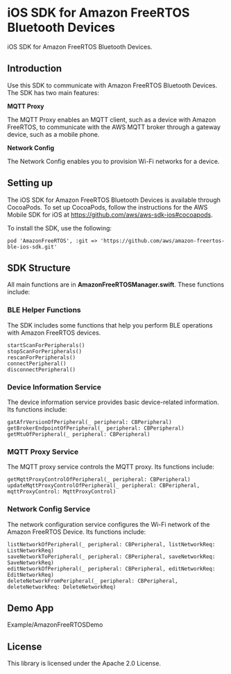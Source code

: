 # iOS SDK for Amazon FreeRTOS Bluetooth Devices

iOS SDK for Amazon FreeRTOS Bluetooth Devices.

## Introduction

Use this SDK to communicate with Amazon FreeRTOS Bluetooth Devices. The SDK has two main features:

**MQTT Proxy**

The MQTT Proxy enables an MQTT client, such as a device with Amazon FreeRTOS, to communicate with the AWS MQTT broker through a gateway device, such as a mobile phone.

**Network Config**

The Network Config enables you to provision Wi-Fi networks for a device.

## Setting up

The iOS SDK for Amazon FreeRTOS Bluetooth Devices is available through CocoaPods. To set up CocoaPods, follow the instructions for the AWS Mobile SDK for iOS at https://github.com/aws/aws-sdk-ios#cocoapods.

To install the SDK, use the following:
```
pod 'AmazonFreeRTOS', :git => 'https://github.com/aws/amazon-freertos-ble-ios-sdk.git'
```
## SDK Structure

All main functions are in **AmazonFreeRTOSManager.swift**. These functions include:

### BLE Helper Functions

The SDK includes some functions that help you perform BLE operations with Amazon FreeRTOS devices.

```
startScanForPeripherals()
stopScanForPeripherals()
rescanForPeripherals()
connectPeripheral()
disconnectPeripheral()
```

### Device Information Service 

The device information service provides basic device-related information. Its functions include:

```
gatAfrVersionOfPeripheral(_ peripheral: CBPeripheral)
getBrokerEndpointOfPeripheral(_ peripheral: CBPeripheral)
getMtuOfPeripheral(_ peripheral: CBPeripheral)
```

### MQTT Proxy Service 

The MQTT proxy service controls the MQTT proxy. Its functions include:

```
getMqttProxyControlOfPeripheral(_ peripheral: CBPeripheral)
updateMqttProxyControlOfPeripheral(_ peripheral: CBPeripheral, mqttProxyControl: MqttProxyControl)
```

### Network Config Service 

The network configuration service configures the Wi-Fi network of the Amazon FreeRTOS Device. Its functions include:

```
listNetworkOfPeripheral(_ peripheral: CBPeripheral, listNetworkReq: ListNetworkReq)
saveNetworkToPeripheral(_ peripheral: CBPeripheral, saveNetworkReq: SaveNetworkReq)
editNetworkOfPeripheral(_ peripheral: CBPeripheral, editNetworkReq: EditNetworkReq)
deleteNetworkFromPeripheral(_ peripheral: CBPeripheral, deleteNetworkReq: DeleteNetworkReq)
```

## Demo App

Example/AmazonFreeRTOSDemo

## License

This library is licensed under the Apache 2.0 License. 
